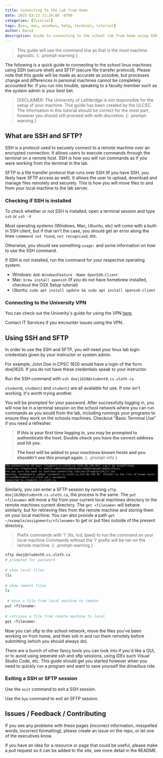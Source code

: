 ```yaml
---
title: Connecting to the Lab from Home
date: 2025-03-12 21:24:00 -0700
categories: [Tutorial]
tags: [osx, mac, windows, help, terminal, tutorial]
author: David
description: Guide to connecting to the school lab from home using SSH and SFTP
---
```


> This guide will use the command line as that is the most machine agnostic.
{: .prompt-warning }

The following is a quick guide to connecting to the school linux machines using
SSH (secure shell) and SFTP (secure file transfer protocol). Please note that
this guide will be made as accurate as possible, but processes change and differences
in personal machines cannot be completely accounted for. If you run into trouble,
speaking to a faculty member such as the system admin is your best bet.

> DISCLAIMER: The University of Lethbridge is not responsible for the setup of
> your machine. This guide has been created by the ULCSC. The information in this
> tutorial should be correct for the most part, however you should still
> proceed with with discretion.
{: .prompt-warning }

## What are SSH and SFTP?

SSH is a protocol used to securely connect to a remote machine over an encrypted
connection. It allows users to execute commands through the terminal on a remote
host. SSH is how you will run commands as if you were working from the terminal
in the lab.

SFTP is a file transfer protocol that runs over SSH (If you have SSH, you likely
have SFTP access as well). It allows the user to upload, download and manage files
remotely and securely. This is how you will move files to and from your local machine
to the lab server.

### Checking if SSH is installed

To check whether or not SSH is installed, open a terminal session and type `ssh`
or `ssh -V`

Most operating systems (Windows, Mac, Ubuntu, etc) will come with a built-in SSH
client, but if
that isn't the case, you should get an error along the lines `commmand not found`,
`not recognized`, etc.

Otherwise, you should see something `usage:` and some information on how to use
the SSH command.

If SSH is not installed, run the command for your respective operating system:

- Windows: `Add-WindowsFeature -Name OpenSSH.Client`
- Mac: `brew install openssh` (If you do not have homebrew installed, checkout
the OSX Setup tutorial)
- Ubuntu: `sudo apt install update && sudo apt install openssh-client`

### Connecting to the University VPN

You can check out the Univerity's guide for using the VPN [here](https://uleth.service-now.com/sp?id=kb_article&sys_id=ca29e6373bc95e1062aa675aa5e45ada).

Contact IT Services if you encounter issues using the VPN.

## Using SSH and SFTP

In order to use the SSH and SFTP, you will need your linux lab login credentials
given by your instructor or system admin.

For example, John Doe in CPSC 1620 would have a login of the form doej1620. If
you do not have these credentials speak to your instructor.

Run the SSH command with `ssh doej1620@student0.cs.uleth.ca`

`student0`, `student1` and `student2` are all available for use. If one isn't
working, it's worth trying another.

You will be prompted for your password. After successfully logging in, you will
now be in a terminal session on the school network
where you can run commands as you would from the lab, including runnings your
programs to ensure they work on the schools machines.
Checkout "Basic Terminal Use" if you need a refresher.

> **If this is your first time logging in, you may be prompted to authenticate
> the host. Double check you have the correct address and hit yes.**
>
> **The host will be added to your machines known hosts and you shouldn't see
> this prompt again.**
{: .prompt-info }

![image of fingerprint example](../assets/ssh_sftp/fingerprintExample.png)

Similarly, you can enter a SFTP session by running `sftp doej1620@student0.cs.uleth.ca`,
the process is the same. The `put <filename>` will move a file from your current
local machines directory to the remote machines current directory. The `get <filename>`
will behave similarly, but for retrieving files from the remote machine and storing
them on your local machine. You can also provide a path `get ~/example/assignments/<filename>`
to get or put files outside of the present directory.

> Prefix commands with 'l' (lls, lcd, lpwd) to run the command on your local machine
> Commands without the 'l' prefix will be ran on the remote machine.
{: .prompt-warning }

```zsh
sftp doej@student0.cs.uleth.ca
# prompted for password

# show local files
lls 

# show remote files
ls

 # move a file from local machine to remote
put <filename>

# retrieve a file from remote machine to local
get <filename>
```

Now you can sftp to the school network, move the files you've been working on
from home, and then ssh in and run them remotely before submitting (which you
should always do).

There are a bunch of other fancy tools you can look into if you'd like a GUI, or
to avoid using seperate ssh and sftp sessions, using IDEs such Visual Studio
Code, etc. This guide should get you started however when you need to quickly
run a program and want to save yourself the drive/bus ride.

### Exiting a SSH or SFTP session

Use the `exit` command to exit a SSH session.

Use the `bye` command to exit an SFTP session.

## Issues / Feedback / Contributing

If you see any problems with these pages (incorrect information, misspelled
words, incorrect formatting), please create an issue on the repo, or let one
of the executives know.

If you have an idea for a resource or page that could be useful, please make a
pull request so it can be added to the site, see more detail in the README.
